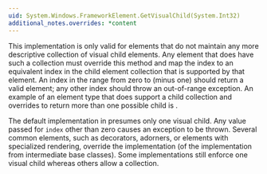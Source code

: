 ```yaml
---
uid: System.Windows.FrameworkElement.GetVisualChild(System.Int32)
additional_notes.overrides: *content
---
```


<p>This implementation is only valid for elements that do not maintain any more descriptive collection of visual child elements. Any element that does have such a collection must override this method and map the index to an equivalent index in the child element collection that is supported by that element. An index in the range from zero to <xref href="System.Windows.FrameworkElement.VisualChildrenCount"></xref> (minus one) should return a valid element; any other index should throw an out-of-range exception. An example of an element type that does support a child collection and overrides <xref href="System.Windows.FrameworkElement.GetVisualChild(System.Int32)"></xref> to return more than one possible child is <xref href="System.Windows.Controls.Panel"></xref>.  
  
 The default implementation in <xref href="System.Windows.FrameworkElement"></xref> presumes only one visual child. Any value passed for <code>index</code> other than zero causes an exception to be thrown. Several common elements, such as decorators, adorners, or elements with specialized rendering, override the <xref href="System.Windows.FrameworkElement"></xref> implementation (of the implementation from intermediate base classes). Some implementations still enforce one visual child whereas others allow a collection.</p>


